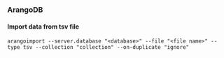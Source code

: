 ### ArangoDB

#### Import data from tsv file
```
arangoimport --server.database "<database>" --file "<file name>" --type tsv --collection "collection" --on-duplicate "ignore"
```
